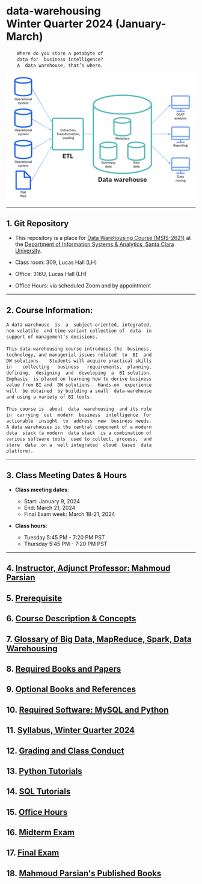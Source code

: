 # data-warehousing </br> Winter Quarter 2024 (January-March)

		Where do you store a petabyte of 
		data for  business intelligence? 
		A  data warehouse, that’s where. 


![](./webdocs/images/data_warehouse_image.png)

---------

## 1. Git Repository

* This repository is a place for [Data Warehousing 
  Course (MSIS-2621)](https://www.scu.edu/business/graduate-degrees/ms-programs/ms-information-systems/curriculum/)
  at the [Department of Information Systems & Analytics, Santa Clara University](https://www.scu.edu/business/isa/).
   
* Class room: 309, Lucas Hall (LH)

* Office: 316U, Lucas Hall (LH)

* Office Hours: via scheduled Zoom and by appointment

---------

## 2. Course Information: 
	A data warehouse  is  a  subject-oriented, integrated, 
	non-volatile  and time-variant collection of  data  in 
	support of management’s decisions.
	
	This data-warehousing course introduces the  business, 
	technology, and managerial issues related  to  BI  and 
	DW solutions.   Students will acquire practical skills 
	in    collecting   business   requirements,  planning, 
	defining,  designing  and  developing  a  BI solution. 
	Emphasis  is placed on learning how to derive business 
	value from BI and  DW solutions.  Hands-on  experience 
	will  be obtained  by building a small  data-warehouse 
	and using a variety of BI tools. 

	This course is  about  data  warehousing  and its role 
	in  carrying  out  modern  business  intelligence  for 
	actionable  insight  to  address  new  business needs. 
	A data warehouses is the central component of a modern 
	data  stack (a modern  data stack  is a combination of 
	various software tools  used to collect, process,  and 
	store  data  on a  well integrated  cloud  based  data 
	platform). 

----------

## 3. Class Meeting Dates & Hours

* **Class meeting dates**: 
	* Start: January 9, 2024
	* End: March 21, 2024
	* Final Exam week: March 18-21, 2024

* **Class hours**:  
	* Tuesday 5:45 PM - 7:20 PM PST
	* Thursday 5:45 PM - 7:20 PM PST

-----------

## 4.  [Instructor, Adjunct Professor: Mahmoud Parsian](https://www.scu.edu/business/isa/faculty/parsian/)

## 5.  [Prerequisite](./webdocs/docs/prerequisite.md)

## 6.  [Course Description & Concepts](./webdocs/docs/course_description.md)

## 7.  [Glossary of Big Data, MapReduce, Spark, Data Warehousing](https://github.com/mahmoudparsian/big-data-mapreduce-course/blob/master/slides/glossary/README.md)

## 8.  [Required Books and Papers](./webdocs/docs/required_books.md)

## 9.  [Optional Books and References](./webdocs/docs/optional_books.md)

## 10. [Required Software: MySQL and Python](./webdocs/docs/required_software.md)

## 11. [Syllabus, Winter Quarter 2024](./syllabus/2024-Winter-Quarter/README.md)

## 12. [Grading and Class Conduct](./webdocs/docs/grading_and_class_conduct.md)

## 13. [Python Tutorials](./webdocs/docs/python_tutorials.md)

## 14. [SQL Tutorials](./webdocs/docs/sql_tutorials.md)

## 15. [Office Hours](./webdocs/docs/office_hours.md)

## 16. [Midterm Exam](./webdocs/docs/midterm_exam.md)

## 17. [Final Exam](./webdocs/docs/final_exam.md)

## 18. [Mahmoud Parsian's Published Books](./webdocs/docs/mahmoud_parsian_books.md)

